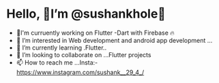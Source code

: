 # Hello, 👦I’m @sushankhole👋 
- 💼I'm curruently working on Flutter -Dart with Firebase 🔥
- 👀 I’m interested in Web development and android app development ...
- 🌱 I’m currently learning .Flutter..
- 💞️ I’m looking to collaborate on ...Flutter projects
- 📫 How to reach me ...Insta:-https://www.instagram.com/sushank__29_4_/

<!---
sushankhole/sushankhole is a ✨ special ✨ repository because its `README.md` (this file) appears on your GitHub profile.
You can click the Preview link to take a look at your changes.
--->

